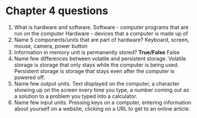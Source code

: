 # Chapter 4 questions

1. What is hardware and software.
 Software - computer programs that are run on the computer
 Hardware - devices that a computer is made up of
2. Name 5 components/units that are part of hardware?
Keyboard, screen, mouse, camera, power button
3. Information in memory unit is permanently stored? **True/False**
False
4. Name few differences between volatile and persistent storage. 
Volatile storage is storage that only stays while the computer is being used. Persistent storage is storage that stays even after the computer is powered off.
5. Name few output units.
Text displayed on the computer, a character showing up on the screen every time you type, a number coming out as a solution to a problem you typed into a calculator.
6. Name few input units.
Pressing keys on a computer, entering information about yourself on a website, clicking on a URL to get to an online article.
